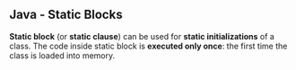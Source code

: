 
## Java - Static Blocks

**Static block** (or  **static clause**)  can be used for **static initializations** of a class. The code inside static block is **executed only once**: the first time the class is loaded into memory. 


